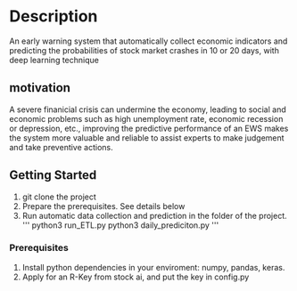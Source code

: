 # Description

An early warning system that automatically collect economic indicators and predicting the probabilities of stock market crashes in 10 or 20 days, with deep learning technique

## motivation
A severe finanicial crisis can undermine the economy, leading to social and economic problems such as high unemployment rate, economic recession or depression, etc., improving the predictive performance of an EWS makes the system more valuable and reliable to assist experts to make judgement and take preventive actions. 

## Getting Started

1. git clone the project
2. Prepare the prerequisites. See details below
3. Run automatic data collection and prediction in the folder of the project.
   '''
   python3 run_ETL.py
   python3 daily_prediciton.py
   '''

### Prerequisites

1. Install python dependencies in your enviroment: numpy, pandas, keras.
2. Apply for an R-Key from stock ai, and put the key in config.py
